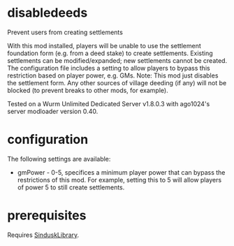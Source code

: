 # disabledeeds
Prevent users from creating settlements

With this mod installed, players will be unable to use the settlement foundation form (e.g. from a deed stake) to create settlements. Existing settlements can be modified/expanded; new settlements cannot be created. The configuration file includes a setting to allow players to bypass this restriction based on player power, e.g. GMs. Note: This mod just disables the settlement form. Any other sources of village deeding (if any) will not be blocked (to prevent breaks to other mods, for example).

Tested on a Wurm Unlimited Dedicated Server v1.8.0.3 with ago1024's server modloader version 0.40.

# configuration
The following settings are available:

* gmPower - 0-5, specifices a minimum player power that can bypass the restrictions of this mod. For example, setting this to 5 will allow players of power 5 to still create settlements.

# prerequisites
Requires [SinduskLibrary](https://github.com/Sindusk/sindusklibrary/releases).
